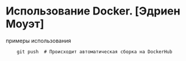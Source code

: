 # Использование Docker. [Эдриен Моуэт]


примеры использования 
        
        git push  # Происходит автоматическая сборка на DockerHub
